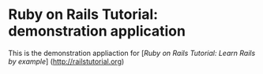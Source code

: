 # Ruby on Rails Tutorial: demonstration application

This is the demonstration appliaction for [*Ruby on Rails Tutorial: Learn
Rails by example*] (http://railstutorial.org)
